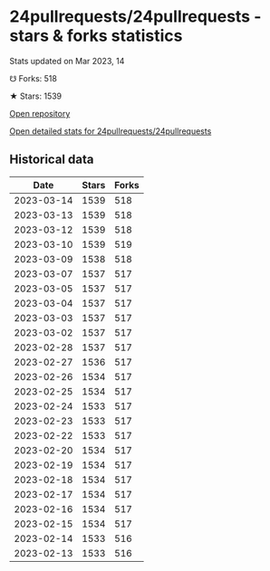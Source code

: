 # 24pullrequests/24pullrequests - stars & forks statistics

Stats updated on Mar 2023, 14

☋ Forks: 518

★ Stars: 1539

[Open repository](https://github.com/24pullrequests/24pullrequests)

[Open detailed stats for 24pullrequests/24pullrequests](https://reviewgithub.com/rep/24pullrequests/24pullrequests)

## Historical data
| Date | Stars | Forks |
|------|-------|-------|
| 2023-03-14 | 1539 | 518 | 
| 2023-03-13 | 1539 | 518 | 
| 2023-03-12 | 1539 | 518 | 
| 2023-03-10 | 1539 | 519 | 
| 2023-03-09 | 1538 | 518 | 
| 2023-03-07 | 1537 | 517 | 
| 2023-03-05 | 1537 | 517 | 
| 2023-03-04 | 1537 | 517 | 
| 2023-03-03 | 1537 | 517 | 
| 2023-03-02 | 1537 | 517 | 
| 2023-02-28 | 1537 | 517 | 
| 2023-02-27 | 1536 | 517 | 
| 2023-02-26 | 1534 | 517 | 
| 2023-02-25 | 1534 | 517 | 
| 2023-02-24 | 1533 | 517 | 
| 2023-02-23 | 1533 | 517 | 
| 2023-02-22 | 1533 | 517 | 
| 2023-02-20 | 1534 | 517 | 
| 2023-02-19 | 1534 | 517 | 
| 2023-02-18 | 1534 | 517 | 
| 2023-02-17 | 1534 | 517 | 
| 2023-02-16 | 1534 | 517 | 
| 2023-02-15 | 1534 | 517 | 
| 2023-02-14 | 1533 | 516 | 
| 2023-02-13 | 1533 | 516 | 

